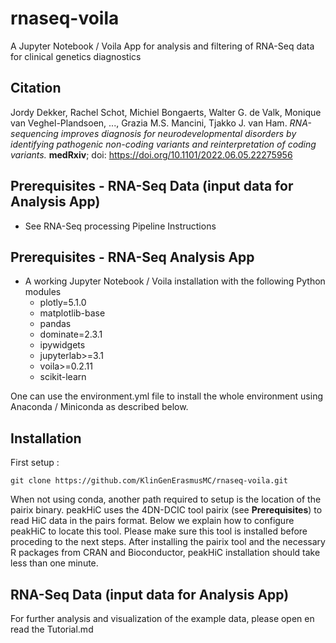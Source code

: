 # rnaseq-voila

A Jupyter Notebook / Voila App for analysis and filtering of RNA-Seq data for clinical genetics diagnostics

## Citation
Jordy Dekker, Rachel Schot, Michiel Bongaerts, Walter G. de Valk, Monique van Veghel-Plandsoen, ..., Grazia M.S. Mancini, Tjakko J. van Ham. _RNA-sequencing improves diagnosis for neurodevelopmental disorders by identifying pathogenic non-coding variants and reinterpretation of coding variants._ **medRxiv**; doi: https://doi.org/10.1101/2022.06.05.22275956

## Prerequisites - RNA-Seq Data (input data for Analysis App)

- See RNA-Seq processing Pipeline Instructions

## Prerequisites - RNA-Seq Analysis App

- A working Jupyter Notebook / Voila installation with the following Python modules
    - plotly=5.1.0
    - matplotlib-base
    - pandas
    - dominate=2.3.1
    - ipywidgets
    - jupyterlab>=3.1
    - voila>=0.2.11
    - scikit-learn

One can use the environment.yml file to install the whole environment using Anaconda / Miniconda as described below.

## Installation

First setup :

```
git clone https://github.com/KlinGenErasmusMC/rnaseq-voila.git
```

When not using conda, another path required to setup is the location of the pairix binary. peakHiC uses the 4DN-DCIC tool pairix (see **Prerequisites**) to read HiC data in the pairs format. Below we explain how to configure peakHiC to locate this tool. Please make sure this tool is installed before proceding to the next steps. After installing the pairix tool and the necessary R packages from CRAN and Bioconductor, peakHiC installation should take less than one minute. 

## RNA-Seq Data (input data for Analysis App)

For further analysis and visualization of the example data, please open en read the Tutorial.md
 
